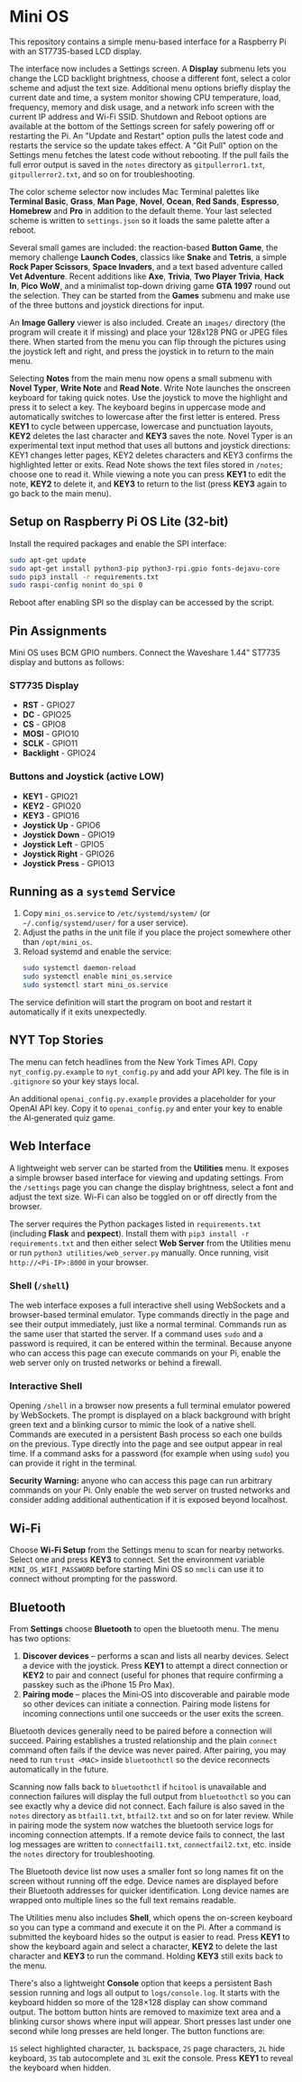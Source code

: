 # Mini OS

This repository contains a simple menu-based interface for a Raspberry Pi with an ST7735-based LCD display.

The interface now includes a Settings screen. A **Display** submenu lets you change the LCD backlight brightness, choose a different font, select a color scheme and adjust the text size. Additional menu options briefly display the current date and time, a system monitor showing CPU temperature, load, frequency, memory and disk usage, and a network info screen with the current IP address and Wi-Fi SSID. Shutdown and Reboot options are available at the bottom of the Settings screen for safely powering off or restarting the Pi. An "Update and Restart" option pulls the latest code and restarts the service so the update takes effect. A "Git Pull" option on the Settings menu fetches the latest code without rebooting. If the pull fails the full error output is saved in the `notes` directory as `gitpullerror1.txt`, `gitpullerror2.txt`, and so on for troubleshooting.

The color scheme selector now includes Mac&nbsp;Terminal palettes like **Terminal Basic**, **Grass**, **Man Page**, **Novel**, **Ocean**, **Red Sands**, **Espresso**, **Homebrew** and **Pro** in addition to the default theme.
Your last selected scheme is written to `settings.json` so it loads the same palette after a reboot.

Several small games are included: the reaction-based **Button Game**, the memory challenge **Launch Codes**, classics like **Snake** and **Tetris**, a simple **Rock Paper Scissors**, **Space Invaders**, and a text based adventure called **Vet Adventure**. Recent additions like **Axe**, **Trivia**, **Two Player Trivia**, **Hack In**, **Pico WoW**, and a minimalist top-down driving game **GTA 1997** round out the selection. They can be started from the **Games** submenu and make use of the three buttons and joystick directions for input.

An **Image Gallery** viewer is also included. Create an `images/` directory (the program will create it if missing) and place your 128x128 PNG or JPEG files there. When started from the menu you can flip through the pictures using the joystick left and right, and press the joystick in to return to the main menu.

Selecting **Notes** from the main menu now opens a small submenu with **Novel Typer**, **Write Note** and **Read Note**. Write Note launches the onscreen keyboard for taking quick notes. Use the joystick to move the highlight and press it to select a key. The keyboard begins in uppercase mode and automatically switches to lowercase after the first letter is entered. Press **KEY1** to cycle between uppercase, lowercase and punctuation layouts, **KEY2** deletes the last character and **KEY3** saves the note. Novel Typer is an experimental text input method that uses all buttons and joystick directions: KEY1 changes letter pages, KEY2 deletes characters and KEY3 confirms the highlighted letter or exits. Read Note shows the text files stored in `/notes`; choose one to read it. While viewing a note you can press **KEY1** to edit the note, **KEY2** to delete it, and **KEY3** to return to the list (press **KEY3** again to go back to the main menu).

## Setup on Raspberry Pi OS Lite (32-bit)

Install the required packages and enable the SPI interface:

```bash
sudo apt-get update
sudo apt-get install python3-pip python3-rpi.gpio fonts-dejavu-core
sudo pip3 install -r requirements.txt
sudo raspi-config nonint do_spi 0
```

Reboot after enabling SPI so the display can be accessed by the script.

## Pin Assignments

Mini OS uses BCM GPIO numbers. Connect the Waveshare 1.44" ST7735 display and buttons as follows:

### ST7735 Display
- **RST** - GPIO27
- **DC** - GPIO25
- **CS** - GPIO8
- **MOSI** - GPIO10
- **SCLK** - GPIO11
- **Backlight** - GPIO24

### Buttons and Joystick (active LOW)
- **KEY1** - GPIO21
- **KEY2** - GPIO20
- **KEY3** - GPIO16
- **Joystick Up** - GPIO6
- **Joystick Down** - GPIO19
- **Joystick Left** - GPIO5
- **Joystick Right** - GPIO26
- **Joystick Press** - GPIO13

## Running as a `systemd` Service

1. Copy `mini_os.service` to `/etc/systemd/system/` (or `~/.config/systemd/user/` for a user service).
2. Adjust the paths in the unit file if you place the project somewhere other than `/opt/mini_os`.
3. Reload systemd and enable the service:
   ```bash
   sudo systemctl daemon-reload
   sudo systemctl enable mini_os.service
   sudo systemctl start mini_os.service
   ```

The service definition will start the program on boot and restart it automatically if it exits unexpectedly.

## NYT Top Stories

The menu can fetch headlines from the New York Times API. Copy `nyt_config.py.example` to `nyt_config.py` and add your API key. The file is in `.gitignore` so your key stays local.

An additional `openai_config.py.example` provides a placeholder for your OpenAI API key. Copy it to `openai_config.py` and enter your key to enable the AI‑generated quiz game.

## Web Interface

A lightweight web server can be started from the **Utilities** menu. It exposes
a simple browser based interface for viewing and updating settings. From the
`/settings` page you can change the display brightness, select a font and adjust
the text size. Wi-Fi can also be toggled on or off directly from the browser.

The server requires the Python packages listed in `requirements.txt`
(including **Flask** and **pexpect**). Install them with `pip3 install -r
requirements.txt` and then either select **Web Server** from the Utilities menu
or run `python3 utilities/web_server.py` manually. Once running, visit
`http://<Pi-IP>:8000` in your browser.

### Shell (`/shell`)

The web interface exposes a full interactive shell using WebSockets and a
browser-based terminal emulator. Type commands directly in the page and see
their output immediately, just like a normal terminal. Commands run as the same
user that started the server. If a command uses `sudo` and a password is
required, it can be entered within the terminal. Because anyone who can access
this page can execute commands on your Pi, enable the web server only on trusted
networks or behind a firewall.

### Interactive Shell

Opening `/shell` in a browser now presents a full terminal emulator powered by
WebSockets. The prompt is displayed on a black background with bright green
text and a blinking cursor to mimic the look of a native shell. Commands are
executed in a persistent Bash process so each one builds on the previous.
Type directly into the page and see output appear in real time. If a command
asks for a password (for example when using `sudo`) you can provide it right in
the terminal.

**Security Warning:** anyone who can access this page can run arbitrary commands
on your Pi. Only enable the web server on trusted networks and consider adding
additional authentication if it is exposed beyond localhost.

## Wi-Fi

Choose **Wi-Fi Setup** from the Settings menu to scan for nearby
networks. Select one and press **KEY3** to connect. Set the environment
variable `MINI_OS_WIFI_PASSWORD` before starting Mini OS so `nmcli` can
use it to connect without prompting for the password.

## Bluetooth

From **Settings** choose **Bluetooth** to open the bluetooth menu. The menu has
two options:

1. **Discover devices** – performs a scan and lists all nearby devices. Select
   a device with the joystick. Press **KEY1** to attempt a direct connection or
   **KEY2** to pair and connect (useful for phones that require confirming a
   passkey such as the iPhone 15 Pro Max).
2. **Pairing mode** – places the Mini‑OS into discoverable and pairable mode so
   other devices can initiate a connection. Pairing mode listens for incoming
   connections until one succeeds or the user exits the screen.

Bluetooth devices generally need to be paired before a connection will
succeed. Pairing establishes a trusted relationship and the plain `connect`
command often fails if the device was never paired. After pairing, you may
need to run `trust <MAC>` inside `bluetoothctl` so the device reconnects
automatically in the future.

Scanning now falls back to `bluetoothctl` if `hcitool` is unavailable and
connection failures will display the full output from `bluetoothctl` so you can
see exactly why a device did not connect. Each failure is also saved in the
`notes` directory as `btfail1.txt`, `btfail2.txt` and so on for later review.
While in pairing mode the system now watches the bluetooth service logs for
incoming connection attempts. If a remote device fails to connect, the last
log messages are written to `connectfail1.txt`, `connectfail2.txt`, etc. inside
the `notes` directory for troubleshooting.

The Bluetooth device list now uses a smaller font so long names fit on the
screen without running off the edge. Device names are displayed before their
Bluetooth addresses for quicker identification.
Long device names are wrapped onto multiple lines so the full text remains
readable.


The Utilities menu also includes **Shell**, which opens the on-screen keyboard
so you can type a command and execute it on the Pi. After a command is
submitted the keyboard hides so the output is easier to read. Press **KEY1** to
show the keyboard again and select a character, **KEY2** to delete the last
character and **KEY3** to run the command. Holding **KEY3** still exits back to
the menu.

There's also a lightweight **Console** option that keeps a persistent Bash
session running and logs all output to `logs/console.log`. It starts with the
keyboard hidden so more of the 128×128 display can show command output. The
bottom button hints are removed to maximize text area and a blinking cursor
shows where input will appear. Short presses last under one second while long
presses are held longer. The button functions are:

`1S` select highlighted character, `1L` backspace,
`2S` page characters, `2L` hide keyboard,
`3S` tab autocomplete and `3L` exit the console.
Press **KEY1** to reveal the keyboard when hidden.

